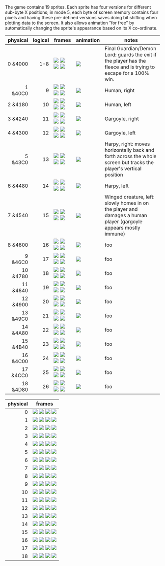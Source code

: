 The game contains 19 sprites. Each sprite has four versions for different sub-byte X positions; in mode 5, each byte of screen memory contains four pixels and having these pre-defined versions saves doing bit shifting when plotting data to the screen. It also allows animation "for free" by automatically changing the sprite's appearance based on its X co-ordinate.

| physical | logical | frames | animation | notes |
| --------:| -------:| ------ | --------- | ----- |
| 0 &4000  |     1-8 | ![](img/sprite-00-0.png) ![](img/sprite-00-1.png) ![](img/sprite-00-2.png) ![](img/sprite-00-3.png) | ![](img/sprite-00-anim.gif) | Final Guardian/Demon Lord: guards the exit if the player has the fleece and is trying to escape for a 100% win. |
| 1 &40C0  |       9 | ![](img/sprite-01-0.png) ![](img/sprite-01-1.png) ![](img/sprite-01-2.png) ![](img/sprite-01-3.png) | ![](img/sprite-01-anim.gif) | Human, right |
| 2 &4180  |      10 | ![](img/sprite-02-0.png) ![](img/sprite-02-1.png) ![](img/sprite-02-2.png) ![](img/sprite-02-3.png) | ![](img/sprite-02-anim.gif) | Human, left |
| 3 &4240  |      11 | ![](img/sprite-03-0.png) ![](img/sprite-03-1.png) ![](img/sprite-03-2.png) ![](img/sprite-03-3.png) | ![](img/sprite-03-anim.gif) | Gargoyle, right |
| 4 &4300  |      12 | ![](img/sprite-04-0.png) ![](img/sprite-04-1.png) ![](img/sprite-04-2.png) ![](img/sprite-04-3.png) | ![](img/sprite-04-anim.gif) | Gargoyle, left |
| 5 &43C0  |      13 | ![](img/sprite-05-0.png) ![](img/sprite-05-1.png) ![](img/sprite-05-2.png) ![](img/sprite-05-3.png) | ![](img/sprite-05-anim.gif) | Harpy, right: moves horizontally back and forth across the whole screen but tracks the player's vertical position |
| 6 &4480  |      14 | ![](img/sprite-06-0.png) ![](img/sprite-06-1.png) ![](img/sprite-06-2.png) ![](img/sprite-06-3.png) | ![](img/sprite-06-anim.gif) | Harpy, left |
| 7 &4540  |      15 | ![](img/sprite-07-0.png) ![](img/sprite-07-1.png) ![](img/sprite-07-2.png) ![](img/sprite-07-3.png) | ![](img/sprite-07-anim.gif) | Winged creature, left: slowly homes in on the player and damages a human player (gargoyle appears mostly immune) |
| 8 &4600  |      16 | ![](img/sprite-08-0.png) ![](img/sprite-08-1.png) ![](img/sprite-08-2.png) ![](img/sprite-08-3.png) | ![](img/sprite-08-anim.gif) | foo |
| 9 &46C0  |      17 | ![](img/sprite-09-0.png) ![](img/sprite-09-1.png) ![](img/sprite-09-2.png) ![](img/sprite-09-3.png) | ![](img/sprite-09-anim.gif) | foo |
| 10 &4780 |      18 | ![](img/sprite-10-0.png) ![](img/sprite-10-1.png) ![](img/sprite-10-2.png) ![](img/sprite-10-3.png) | ![](img/sprite-10-anim.gif) | foo |
| 11 &4840 |      19 | ![](img/sprite-11-0.png) ![](img/sprite-11-1.png) ![](img/sprite-11-2.png) ![](img/sprite-11-3.png) | ![](img/sprite-11-anim.gif) | foo |
| 12 &4900 |      20 | ![](img/sprite-12-0.png) ![](img/sprite-12-1.png) ![](img/sprite-12-2.png) ![](img/sprite-12-3.png) | ![](img/sprite-12-anim.gif) | foo |
| 13 &49C0 |      21 | ![](img/sprite-13-0.png) ![](img/sprite-13-1.png) ![](img/sprite-13-2.png) ![](img/sprite-13-3.png) | ![](img/sprite-13-anim.gif) | foo |
| 14 &4A80 |      22 | ![](img/sprite-14-0.png) ![](img/sprite-14-1.png) ![](img/sprite-14-2.png) ![](img/sprite-14-3.png) | ![](img/sprite-14-anim.gif) | foo |
| 15 &4B40 |      23 | ![](img/sprite-15-0.png) ![](img/sprite-15-1.png) ![](img/sprite-15-2.png) ![](img/sprite-15-3.png) | ![](img/sprite-15-anim.gif) | foo |
| 16 &4C00 |      24 | ![](img/sprite-16-0.png) ![](img/sprite-16-1.png) ![](img/sprite-16-2.png) ![](img/sprite-16-3.png) | ![](img/sprite-16-anim.gif) | foo |
| 17 &4CC0 |      25 | ![](img/sprite-17-0.png) ![](img/sprite-17-1.png) ![](img/sprite-17-2.png) ![](img/sprite-17-3.png) | ![](img/sprite-17-anim.gif) | foo |
| 18 &4D80 |      26 | ![](img/sprite-18-0.png) ![](img/sprite-18-1.png) ![](img/sprite-18-2.png) ![](img/sprite-18-3.png) | ![](img/sprite-18-anim.gif) | foo |

| physical | frames |
| --------:| ------ |
|  0       | ![](img/sprite-00-0-large.png) ![](img/sprite-00-1-large.png) ![](img/sprite-00-2-large.png) ![](img/sprite-00-3-large.png) |
|  1       | ![](img/sprite-01-0-large.png) ![](img/sprite-01-1-large.png) ![](img/sprite-01-2-large.png) ![](img/sprite-01-3-large.png) |
|  2       | ![](img/sprite-02-0-large.png) ![](img/sprite-02-1-large.png) ![](img/sprite-02-2-large.png) ![](img/sprite-02-3-large.png) |
|  3       | ![](img/sprite-03-0-large.png) ![](img/sprite-03-1-large.png) ![](img/sprite-03-2-large.png) ![](img/sprite-03-3-large.png) |
|  4       | ![](img/sprite-04-0-large.png) ![](img/sprite-04-1-large.png) ![](img/sprite-04-2-large.png) ![](img/sprite-04-3-large.png) |
|  5       | ![](img/sprite-05-0-large.png) ![](img/sprite-05-1-large.png) ![](img/sprite-05-2-large.png) ![](img/sprite-05-3-large.png) |
|  6       | ![](img/sprite-06-0-large.png) ![](img/sprite-06-1-large.png) ![](img/sprite-06-2-large.png) ![](img/sprite-06-3-large.png) |
|  7       | ![](img/sprite-07-0-large.png) ![](img/sprite-07-1-large.png) ![](img/sprite-07-2-large.png) ![](img/sprite-07-3-large.png) |
|  8       | ![](img/sprite-08-0-large.png) ![](img/sprite-08-1-large.png) ![](img/sprite-08-2-large.png) ![](img/sprite-08-3-large.png) |
|  9       | ![](img/sprite-09-0-large.png) ![](img/sprite-09-1-large.png) ![](img/sprite-09-2-large.png) ![](img/sprite-09-3-large.png) |
| 10       | ![](img/sprite-10-0-large.png) ![](img/sprite-10-1-large.png) ![](img/sprite-10-2-large.png) ![](img/sprite-10-3-large.png) |
| 11       | ![](img/sprite-11-0-large.png) ![](img/sprite-11-1-large.png) ![](img/sprite-11-2-large.png) ![](img/sprite-11-3-large.png) |
| 12       | ![](img/sprite-12-0-large.png) ![](img/sprite-12-1-large.png) ![](img/sprite-12-2-large.png) ![](img/sprite-12-3-large.png) |
| 13       | ![](img/sprite-13-0-large.png) ![](img/sprite-13-1-large.png) ![](img/sprite-13-2-large.png) ![](img/sprite-13-3-large.png) |
| 14       | ![](img/sprite-14-0-large.png) ![](img/sprite-14-1-large.png) ![](img/sprite-14-2-large.png) ![](img/sprite-14-3-large.png) |
| 15       | ![](img/sprite-15-0-large.png) ![](img/sprite-15-1-large.png) ![](img/sprite-15-2-large.png) ![](img/sprite-15-3-large.png) |
| 16       | ![](img/sprite-16-0-large.png) ![](img/sprite-16-1-large.png) ![](img/sprite-16-2-large.png) ![](img/sprite-16-3-large.png) |
| 17       | ![](img/sprite-17-0-large.png) ![](img/sprite-17-1-large.png) ![](img/sprite-17-2-large.png) ![](img/sprite-17-3-large.png) |
| 18       | ![](img/sprite-18-0-large.png) ![](img/sprite-18-1-large.png) ![](img/sprite-18-2-large.png) ![](img/sprite-18-3-large.png) |
